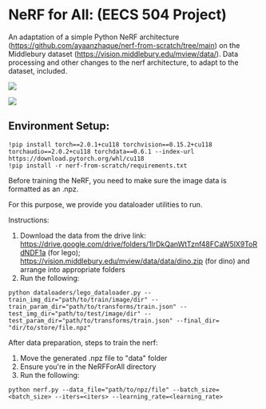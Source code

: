 # NeRF for All: (EECS 504 Project)

An adaptation of a simple Python NeRF architecture (https://github.com/ayaanzhaque/nerf-from-scratch/tree/main) on the Middlebury dataset (https://vision.middlebury.edu/mview/data/). Data processing and other changes to the nerf architecture, to adapt to the dataset, included.

![](https://github.com/anmolmansingh/NeRFForAll/blob/main/gifs/training.gif)

![](https://github.com/anmolmansingh/NeRFForAll/blob/main/gifs/depth.gif)

## Environment Setup:

```
!pip install torch==2.0.1+cu118 torchvision==0.15.2+cu118 torchaudio==2.0.2+cu118 torchdata==0.6.1 --index-url https://download.pytorch.org/whl/cu118
!pip install -r nerf-from-scratch/requirements.txt
```

Before training the NeRF, you need to make sure the image data is formatted as an .npz.

For this purpose, we provide you dataloader utilities to run.

Instructions:
1. Download the data from the drive link: https://drive.google.com/drive/folders/1lrDkQanWtTznf48FCaW5lX9ToRdNDF1a (for lego); https://vision.middlebury.edu/mview/data/data/dino.zip (for dino) and arrange into appropriate folders
2. Run the following:
```
python dataloaders/lego_dataloader.py --train_img_dir="path/to/train/image/dir" --train_param_dir="path/to/transforms/train.json" --test_img_dir="path/to/test/image/dir" --test_param_dir="path/to/transforms/train.json" --final_dir= "dir/to/store/file.npz"
```

After data preparation, steps to train the nerf:

1. Move the generated .npz file to "data" folder
2. Ensure you're in the NeRFForAll directory
3. Run the following:

```
python nerf.py --data_file="path/to/npz/file" --batch_size=<batch_size> --iters=<iters> --learning_rate=<learning_rate>
```
